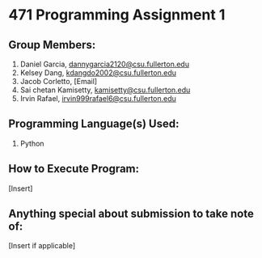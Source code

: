 # 471 Programming Assignment 1

## Group Members:
1. Daniel Garcia, dannygarcia2120@csu.fullerton.edu
2. Kelsey Dang, kdangdo2002@csu.fullerton.edu
3. Jacob Corletto, [Email]
4. Sai chetan Kamisetty, kamisetty@csu.fullerton.edu
5. Irvin Rafael, irvin999rafael6@csu.fullerton.edu


## Programming Language(s) Used:
1. Python

## How to Execute Program:
[Insert]

## Anything special about submission to take note of:
[Insert if applicable]
